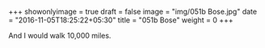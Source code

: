 +++
showonlyimage = true
draft = false
image = "img/051b Bose.jpg"
date = "2016-11-05T18:25:22+05:30"
title = "051b Bose"
weight = 0
+++

And I would walk 10,000 miles.

